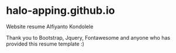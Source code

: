 # halo-apping.github.io
Website resume Alfiyanto Kondolele

Thank you to Bootstrap, Jquery, Fontawesome and anyone who has provided this resume template :)
